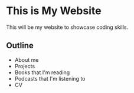 # This is My Website
This will be my website to showcase coding skills.

## Outline
* About me
* Projects
* Books that I'm reading
* Podcasts that I'm listening to 
* CV